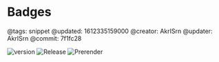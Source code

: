 # Badges

@tags: snippet
@updated: 1612335159000
@creator: AkrISrn
@updater: AkrISrn
@commit: 7f1fc28

![version](https://img.shields.io/github/package-json/v/akrisrn/v-no "#.right") ![Release](https://github.com/akrisrn/v-no/workflows/Release/badge.svg) ![Prerender](https://github.com/akrisrn/v-no-doc/workflows/Prerender/badge.svg)
